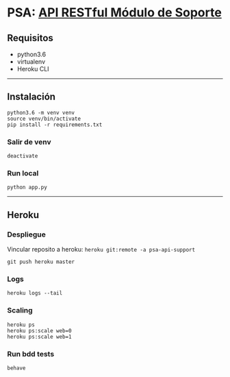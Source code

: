 # PSA: [API RESTful Módulo de Soporte](https://blooming-badlands-85138.herokuapp.com/)

## Requisitos

- python3.6
- virtualenv
- Heroku CLI

---

## Instalación

```
python3.6 -m venv venv
source venv/bin/activate
pip install -r requirements.txt
```

### Salir de venv

```
deactivate
```

### Run local

```
python app.py
```

---

## Heroku

### Despliegue

Vincular reposito a heroku: `heroku git:remote -a psa-api-support`

```
git push heroku master
```

### Logs

```
heroku logs --tail
```

### Scaling

```
heroku ps
heroku ps:scale web=0
heroku ps:scale web=1
```

### Run bdd tests

```
behave
```